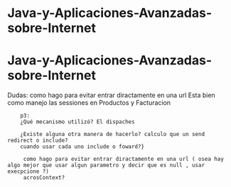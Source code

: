 # Java-y-Aplicaciones-Avanzadas-sobre-Internet
# Java-y-Aplicaciones-Avanzadas-sobre-Internet

Dudas: como hago para evitar entrar diractamente en una url
        Esta bien como manejo las sessiones en Productos y Facturacion

        p3:
        ¿Qué mecanismo utilizó? El dispaches 
        
        ¿Existe alguna otra manera de hacerlo? calculo que un send redirect o include?
        cuando usar cada uno include o foward?}

         como hago para evitar entrar diractamente en una url ( osea hay algo mejor que usar algun parametro y decir que es null , usar execpcione ?)
         acrosContext?